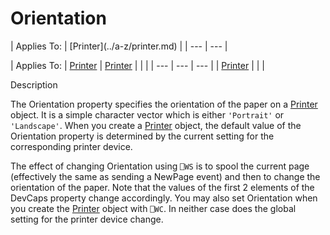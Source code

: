 




<h1 class="heading"><span class="name">Orientation</span></h1>
| Applies To: | [Printer](../a-z/printer.md) |
| --- | ---  |

| Applies To: | [Printer](../a-z/printer.md) | [Printer](../a-z/printer.md) |  |  |
| --- | --- | ---  |
| [Printer](../a-z/printer.md) |  |  |


Description


The Orientation property specifies the orientation of the paper on a [Printer](../a-z/printer.md) object. It is a simple character vector which is either `'Portrait'` or `'Landscape'`. When you create a [Printer](../a-z/printer.md) object, the default value of the Orientation property is determined by the current setting for the corresponding printer device.


The effect of changing Orientation using `⎕WS` is to spool the current page (effectively the same as sending a NewPage event) and then to change the orientation of the paper. Note that the values of the first 2 elements of the DevCaps property change accordingly. You may also set Orientation when you create the [Printer](../a-z/printer.md) object with `⎕WC`. In neither case does the global setting for the printer device change.



